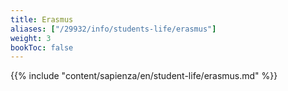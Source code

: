 ```yaml
---
title: Erasmus
aliases: ["/29932/info/students-life/erasmus"]
weight: 3
bookToc: false
---
```


{{% include "content/sapienza/en/student-life/erasmus.md" %}}
